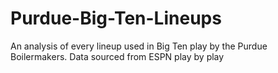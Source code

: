 # Purdue-Big-Ten-Lineups
An analysis of every lineup used in Big Ten play by the Purdue Boilermakers. Data sourced from ESPN play by play 
